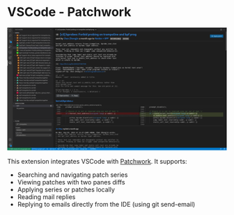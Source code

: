 # VSCode - Patchwork

![Screenshot](/screenshot.png?raw=true "Screenshot")
 
This extension integrates VSCode with [Patchwork](http://jk.ozlabs.org/projects/patchwork/). It supports:

* Searching and navigating patch series
* Viewing patches with two panes diffs
* Applying series or patches locally
* Reading mail replies
* Replying to emails directly from the IDE (using git send-email)
